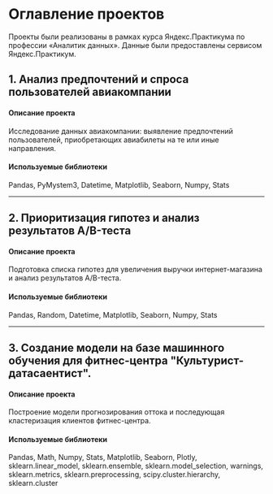 # Оглавление проектов

Проекты были реализованы в рамках курса Яндекс.Практикума по профессии «Аналитик данных». Данные были предоставлены сервисом Яндекс.Практикум.

## 1. Анализ предпочтений и спроса пользователей авиакомпании

#### Описание проекта

Исследование данных авиакомпании: выявление предпочтений пользователей, приобретающих авиабилеты на те или иные направления.

#### Используемые библиотеки

Pandas, PyMystem3, Datetime, Matplotlib, Seaborn, Numpy, Stats


---

## 2. Приоритизация гипотез и анализ результатов A/B-теста

#### Описание проекта

Подготовка списка гипотез для увеличения выручки интернет-магазина и анализ результатов A/B-теста.

#### Используемые библиотеки

Pandas, Random, Datetime, Matplotlib, Seaborn, Numpy, Stats


---

## 3. Создание модели на базе машинного обучения для фитнес-центра "Культурист-датасаентист".

#### Описание проекта

Построение модели прогнозирования оттока и последующая кластеризация клиентов фитнес-центра.

#### Используемые библиотеки

Pandas, Math, Numpy, Stats, Matplotlib, Seaborn, Plotly, sklearn.linear_model, sklearn.ensemble, sklearn.model_selection, warnings, sklearn.metrics, sklearn.preprocessing, scipy.cluster.hierarchy, sklearn.cluster
